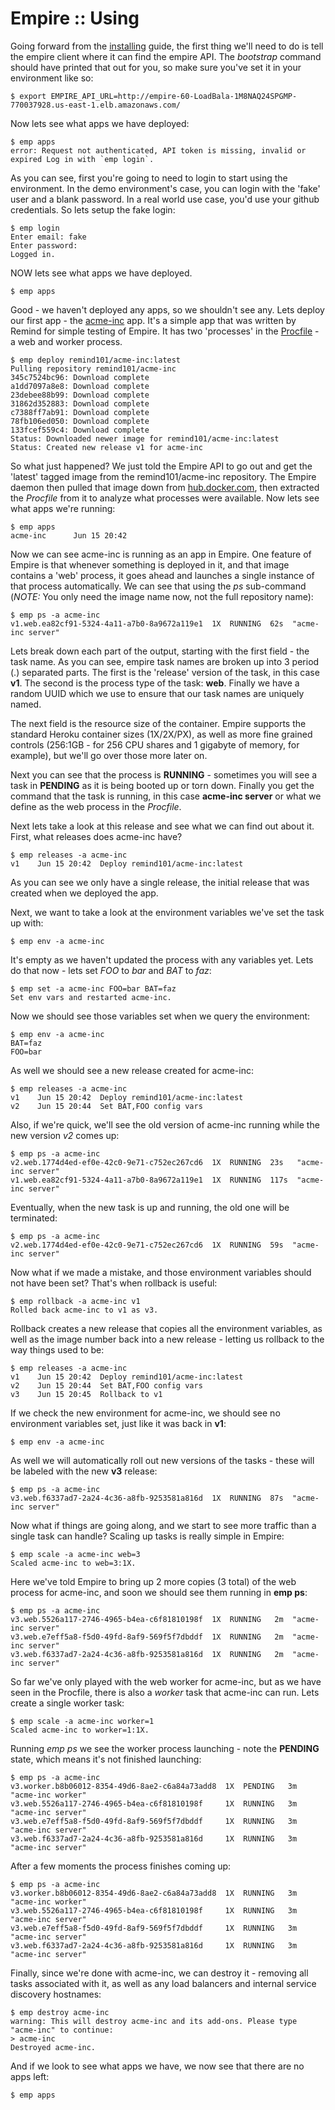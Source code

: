# Empire :: Using

Going forward from the [installing](quickstart_installing.md) guide, the first thing we'll need to do is tell the empire client where it can find the empire API. The *bootstrap* command should have printed that out for you, so make sure you've set it in your environment like so:

```
$ export EMPIRE_API_URL=http://empire-60-LoadBala-1M8NAQ24SPGMP-770037928.us-east-1.elb.amazonaws.com/
```

Now lets see what apps we have deployed:

```console
$ emp apps
error: Request not authenticated, API token is missing, invalid or expired Log in with `emp login`.
```

As you can see, first you're going to need to login to start using the environment. In the demo environment's case, you can login with the 'fake' user and a blank password. In a real world use case, you'd use your github credentials. So lets setup the fake login:

```console
$ emp login
Enter email: fake
Enter password:
Logged in.
```

NOW lets see what apps we have deployed.

```console
$ emp apps
```

Good - we haven't deployed any apps, so we shouldn't see any. Lets deploy our first app - the [acme-inc](https://github.com/remind101/acme-inc) app. It's a simple app that was written by Remind for simple testing of Empire. It has two 'processes' in the [Procfile](https://github.com/remind101/acme-inc/blob/master/Procfile) - a web and worker process.

```console
$ emp deploy remind101/acme-inc:latest
Pulling repository remind101/acme-inc
345c7524bc96: Download complete
a1dd7097a8e8: Download complete
23debee88b99: Download complete
31862d352883: Download complete
c7388ff7ab91: Download complete
78fb106ed050: Download complete
133fcef559c4: Download complete
Status: Downloaded newer image for remind101/acme-inc:latest
Status: Created new release v1 for acme-inc
```

So what just happened? We just told the Empire API to go out and get the 'latest' tagged image from the remind101/acme-inc repository. The Empire daemon then pulled that image down from [hub.docker.com](http://hub.docker.com/), then extracted the *Procfile* from it to analyze what processes were available. Now lets see what apps we're running:

```console
$ emp apps
acme-inc      Jun 15 20:42
```

Now we can see acme-inc is running as an app in Empire. One feature of Empire is that whenever something is deployed in it, and that image contains a 'web' process, it goes ahead and launches a single instance of that process automatically. We can see that using the *ps* sub-command (*NOTE:* You only need the image name now, not the full repository name):

```console
$ emp ps -a acme-inc
v1.web.ea82cf91-5324-4a11-a7b0-8a9672a119e1  1X  RUNNING  62s  "acme-inc server"
```

Lets break down each part of the output, starting with the first field - the task name. As you can see, empire task names are broken up into 3 period (.) separated parts. The first is the 'release' version of the task, in this case **v1**. The second is the process type of the task: **web**. Finally we have a random UUID which we use to ensure that our task names are uniquely named.

The next field is the resource size of the container. Empire supports the standard Heroku container sizes (1X/2X/PX), as well as more fine grained controls (256:1GB - for 256 CPU shares and 1 gigabyte of memory, for example), but we'll go over those more later on.

Next you can see that the process is **RUNNING** - sometimes you will see a task in **PENDING** as it is being booted up or torn down. Finally you get the command that the task is running, in this case **acme-inc server** or what we define as the web process in the *Procfile*.

Next lets take a look at this release and see what we can find out about it. First, what releases does acme-inc have?

```console
$ emp releases -a acme-inc
v1    Jun 15 20:42  Deploy remind101/acme-inc:latest
```

As you can see we only have a single release, the initial release that was created when we deployed the app.

Next, we want to take a look at the environment variables we've set the task up with:

```console
$ emp env -a acme-inc
```

It's empty as we haven't updated the process with any variables yet. Lets do that now - lets set *FOO* to *bar* and *BAT* to *faz*:

```console
$ emp set -a acme-inc FOO=bar BAT=faz
Set env vars and restarted acme-inc.
```

Now we should see those variables set when we query the environment:

```console
$ emp env -a acme-inc
BAT=faz
FOO=bar
```

As well we should see a new release created for acme-inc:

```console
$ emp releases -a acme-inc
v1    Jun 15 20:42  Deploy remind101/acme-inc:latest
v2    Jun 15 20:44  Set BAT,FOO config vars
```

Also, if we're quick, we'll see the old version of acme-inc running while the new version *v2* comes up:

```console
$ emp ps -a acme-inc
v2.web.1774d4ed-ef0e-42c0-9e71-c752ec267cd6  1X  RUNNING  23s   "acme-inc server"
v1.web.ea82cf91-5324-4a11-a7b0-8a9672a119e1  1X  RUNNING  117s  "acme-inc server"
```

Eventually, when the new task is up and running, the old one will be terminated:

```console
$ emp ps -a acme-inc
v2.web.1774d4ed-ef0e-42c0-9e71-c752ec267cd6  1X  RUNNING  59s  "acme-inc server"
```

Now what if we made a mistake, and those environment variables should not have been set? That's when rollback is useful:

```console
$ emp rollback -a acme-inc v1
Rolled back acme-inc to v1 as v3.
```

Rollback creates a new release that copies all the environment variables, as well as the image number back into a new release - letting us rollback to the way things used to be:

```console
$ emp releases -a acme-inc
v1    Jun 15 20:42  Deploy remind101/acme-inc:latest
v2    Jun 15 20:44  Set BAT,FOO config vars
v3    Jun 15 20:45  Rollback to v1
```

If we check the new environment for acme-inc, we should see no environment variables set, just like it was back in **v1**:

```console
$ emp env -a acme-inc
```

As well we will automatically roll out new versions of the tasks - these will be labeled with the new **v3** release:

```console
$ emp ps -a acme-inc
v3.web.f6337ad7-2a24-4c36-a8fb-9253581a816d  1X  RUNNING  87s  "acme-inc server"
```

Now what if things are going along, and we start to see more traffic than a single task can handle? Scaling up tasks is really simple in Empire:

```console
$ emp scale -a acme-inc web=3
Scaled acme-inc to web=3:1X.
```

Here we've told Empire to bring up 2 more copies (3 total) of the web process for acme-inc, and soon we should see them running in **emp ps**:

```console
$ emp ps -a acme-inc
v3.web.5526a117-2746-4965-b4ea-c6f81810198f  1X  RUNNING   2m  "acme-inc server"
v3.web.e7eff5a8-f5d0-49fd-8af9-569f5f7dbddf  1X  RUNNING   2m  "acme-inc server"
v3.web.f6337ad7-2a24-4c36-a8fb-9253581a816d  1X  RUNNING   2m  "acme-inc server"
```

So far we've only played with the web worker for acme-inc, but as we have seen in the Procfile, there is also a *worker* task that acme-inc can run. Lets create a single worker task:

```console
$ emp scale -a acme-inc worker=1
Scaled acme-inc to worker=1:1X.
```

Running *emp ps* we see the worker process launching - note the **PENDING** state, which means it's not finished launching:

```console
$ emp ps -a acme-inc
v3.worker.b8b06012-8354-49d6-8ae2-c6a84a73add8  1X  PENDING   3m  "acme-inc worker"
v3.web.5526a117-2746-4965-b4ea-c6f81810198f     1X  RUNNING   3m  "acme-inc server"
v3.web.e7eff5a8-f5d0-49fd-8af9-569f5f7dbddf     1X  RUNNING   3m  "acme-inc server"
v3.web.f6337ad7-2a24-4c36-a8fb-9253581a816d     1X  RUNNING   3m  "acme-inc server"
```

After a few moments the process finishes coming up:

```console
$ emp ps -a acme-inc
v3.worker.b8b06012-8354-49d6-8ae2-c6a84a73add8  1X  RUNNING   3m  "acme-inc worker"
v3.web.5526a117-2746-4965-b4ea-c6f81810198f     1X  RUNNING   3m  "acme-inc server"
v3.web.e7eff5a8-f5d0-49fd-8af9-569f5f7dbddf     1X  RUNNING   3m  "acme-inc server"
v3.web.f6337ad7-2a24-4c36-a8fb-9253581a816d     1X  RUNNING   3m  "acme-inc server"
```

Finally, since we're done with acme-inc, we can destroy it - removing all tasks associated with it, as well as any load balancers and internal service discovery hostnames:

```console
$ emp destroy acme-inc
warning: This will destroy acme-inc and its add-ons. Please type "acme-inc" to continue:
> acme-inc
Destroyed acme-inc.
```

And if we look to see what apps we have, we now see that there are no apps left:

```console
$ emp apps
```
